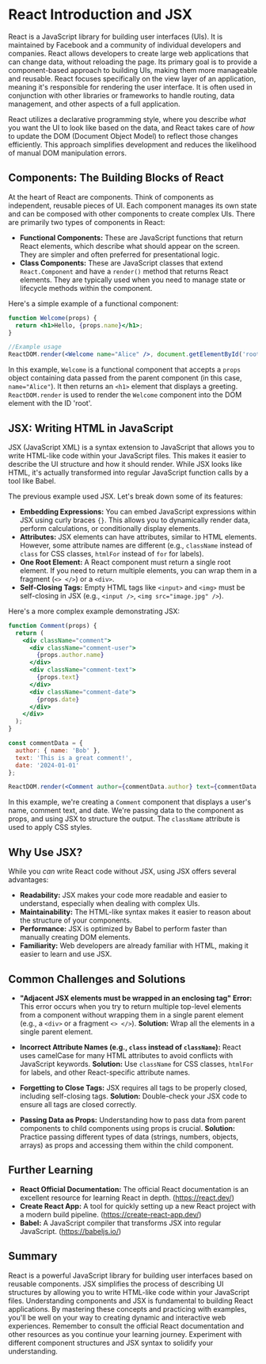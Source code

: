 # React Introduction and JSX

React is a JavaScript library for building user interfaces (UIs). It is maintained by Facebook and a community of individual developers and companies. React allows developers to create large web applications that can change data, without reloading the page. Its primary goal is to provide a component-based approach to building UIs, making them more manageable and reusable. React focuses specifically on the view layer of an application, meaning it's responsible for rendering the user interface. It is often used in conjunction with other libraries or frameworks to handle routing, data management, and other aspects of a full application.

React utilizes a declarative programming style, where you describe *what* you want the UI to look like based on the data, and React takes care of *how* to update the DOM (Document Object Model) to reflect those changes efficiently. This approach simplifies development and reduces the likelihood of manual DOM manipulation errors.

## Components: The Building Blocks of React

At the heart of React are components. Think of components as independent, reusable pieces of UI. Each component manages its own state and can be composed with other components to create complex UIs. There are primarily two types of components in React:

*   **Functional Components:** These are JavaScript functions that return React elements, which describe what should appear on the screen. They are simpler and often preferred for presentational logic.
*   **Class Components:**  These are JavaScript classes that extend `React.Component` and have a `render()` method that returns React elements. They are typically used when you need to manage state or lifecycle methods within the component.

Here's a simple example of a functional component:

```jsx
function Welcome(props) {
  return <h1>Hello, {props.name}</h1>;
}

//Example usage
ReactDOM.render(<Welcome name="Alice" />, document.getElementById('root'));

```

In this example, `Welcome` is a functional component that accepts a `props` object containing data passed from the parent component (in this case, `name="Alice"`). It then returns an `<h1>` element that displays a greeting. `ReactDOM.render` is used to render the `Welcome` component into the DOM element with the ID 'root'.

## JSX: Writing HTML in JavaScript

JSX (JavaScript XML) is a syntax extension to JavaScript that allows you to write HTML-like code within your JavaScript files. This makes it easier to describe the UI structure and how it should render.  While JSX looks like HTML, it's actually transformed into regular JavaScript function calls by a tool like Babel.

The previous example used JSX. Let's break down some of its features:

*   **Embedding Expressions:** You can embed JavaScript expressions within JSX using curly braces `{}`. This allows you to dynamically render data, perform calculations, or conditionally display elements.
*   **Attributes:**  JSX elements can have attributes, similar to HTML elements. However, some attribute names are different (e.g., `className` instead of `class` for CSS classes, `htmlFor` instead of `for` for labels).
*   **One Root Element:** A React component must return a single root element. If you need to return multiple elements, you can wrap them in a fragment (`<> </>`) or a `<div>`.
*   **Self-Closing Tags:**  Empty HTML tags like `<input>` and `<img>` must be self-closing in JSX (e.g., `<input />`, `<img src="image.jpg" />`).

Here's a more complex example demonstrating JSX:

```jsx
function Comment(props) {
  return (
    <div className="comment">
      <div className="comment-user">
        {props.author.name}
      </div>
      <div className="comment-text">
        {props.text}
      </div>
      <div className="comment-date">
        {props.date}
      </div>
    </div>
  );
}

const commentData = {
  author: { name: 'Bob' },
  text: 'This is a great comment!',
  date: '2024-01-01'
};

ReactDOM.render(<Comment author={commentData.author} text={commentData.text} date={commentData.date} />, document.getElementById('root'));
```

In this example, we're creating a `Comment` component that displays a user's name, comment text, and date.  We're passing data to the component as props, and using JSX to structure the output. The `className` attribute is used to apply CSS styles.

## Why Use JSX?

While you *can* write React code without JSX, using JSX offers several advantages:

*   **Readability:** JSX makes your code more readable and easier to understand, especially when dealing with complex UIs.
*   **Maintainability:**  The HTML-like syntax makes it easier to reason about the structure of your components.
*   **Performance:** JSX is optimized by Babel to perform faster than manually creating DOM elements.
*   **Familiarity:** Web developers are already familiar with HTML, making it easier to learn and use JSX.

## Common Challenges and Solutions

*   **"Adjacent JSX elements must be wrapped in an enclosing tag" Error:** This error occurs when you try to return multiple top-level elements from a component without wrapping them in a single parent element (e.g., a `<div>` or a fragment `<> </>`).  **Solution:**  Wrap all the elements in a single parent element.

*   **Incorrect Attribute Names (e.g., `class` instead of `className`):** React uses camelCase for many HTML attributes to avoid conflicts with JavaScript keywords.  **Solution:**  Use `className` for CSS classes, `htmlFor` for labels, and other React-specific attribute names.

*   **Forgetting to Close Tags:** JSX requires all tags to be properly closed, including self-closing tags. **Solution:**  Double-check your JSX code to ensure all tags are closed correctly.

*   **Passing Data as Props:**  Understanding how to pass data from parent components to child components using props is crucial. **Solution:**  Practice passing different types of data (strings, numbers, objects, arrays) as props and accessing them within the child component.

## Further Learning

*   **React Official Documentation:** The official React documentation is an excellent resource for learning React in depth.  (https://react.dev/)
*   **Create React App:**  A tool for quickly setting up a new React project with a modern build pipeline. (https://create-react-app.dev/)
*   **Babel:**  A JavaScript compiler that transforms JSX into regular JavaScript. (https://babeljs.io/)

## Summary

React is a powerful JavaScript library for building user interfaces based on reusable components. JSX simplifies the process of describing UI structures by allowing you to write HTML-like code within your JavaScript files.  Understanding components and JSX is fundamental to building React applications.  By mastering these concepts and practicing with examples, you'll be well on your way to creating dynamic and interactive web experiences. Remember to consult the official React documentation and other resources as you continue your learning journey.  Experiment with different component structures and JSX syntax to solidify your understanding.
